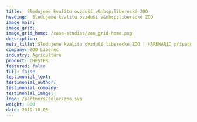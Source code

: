 ```yaml
---
title:  Sledujeme kvalitu ovzduší v&nbsp;liberecké ZOO
heading:  Sledujeme kvalitu ovzduší v&nbsp;liberecké ZOO
image_main: 
image_grid: 
image_grid_home: /case-studies/zoo_grid-home.png
description:
meta_title: Sledujeme kvalitu ovzduší liberecké ZOO | HARDWARIO případová studie
company: ZOO Liberec
industry: Agriculture
product: CHESTER
featured: false
full: false
testimonial_text: 
testimonial_author: 
testimonial_company: 
testimonial_image: 
logo: /partners/color/zoo.svg
weight: 800
date: 2019-10-05
---
```


